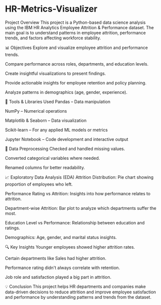 # HR-Metrics-Visualizer
 Project Overview
This project is a Python-based data science analysis using the IBM HR Analytics Employee Attrition & Performance dataset. The main goal is to understand patterns in employee attrition, performance trends, and factors affecting workforce stability.

📊 Objectives
Explore and visualize employee attrition and performance trends.

Compare performance across roles, departments, and education levels.

Create insightful visualizations to present findings.

Provide actionable insights for employee retention and policy planning.

Analyze patterns in demographics (age, gender, experience).

🧰 Tools & Libraries Used
Pandas – Data manipulation

NumPy – Numerical operations

Matplotlib & Seaborn – Data visualization

Scikit-learn – For any applied ML models or metrics

Jupyter Notebook – Code development and interactive output

🧹 Data Preprocessing
Checked and handled missing values.

Converted categorical variables where needed.

Renamed columns for better readability.

📈 Exploratory Data Analysis (EDA)
Attrition Distribution: Pie chart showing proportion of employees who left.

Performance Rating vs Attrition: Insights into how performance relates to attrition.

Department-wise Attrition: Bar plot to analyze which departments suffer the most.

Education Level vs Performance: Relationship between education and ratings.

Demographics: Age, gender, and marital status insights.

🔍 Key Insights
Younger employees showed higher attrition rates.

Certain departments like Sales had higher attrition.

Performance rating didn't always correlate with retention.

Job role and satisfaction played a big part in attrition.

💡 Conclusion
This project helps HR departments and companies make data-driven decisions to reduce attrition and improve employee satisfaction and performance by understanding patterns and trends from the dataset.

